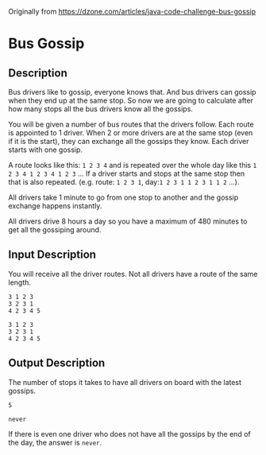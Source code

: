Originally from https://dzone.com/articles/java-code-challenge-bus-gossip

Bus Gossip
==========

Description
-----------

Bus drivers like to gossip, everyone knows that. And bus drivers can gossip when they end up at the same stop. So now we are going to calculate after how many stops all the bus drivers know all the gossips.

You will be given a number of bus routes that the drivers follow. Each route is appointed to 1 driver. When 2 or more drivers are at the same stop (even if it is the start), they can exchange all the gossips they know. Each driver starts with one gossip.

A route looks like this: `1 2 3 4` and is repeated over the whole day like this `1 2 3 4 1 2 3 4 1 2 3` ... If a driver starts and stops at the same stop then that is also repeated. (e.g. route: `1 2 3 1`, day:`1 2 3 1 1 2 3 1 1 2` ...).

All drivers take 1 minute to go from one stop to another and the gossip exchange happens instantly.

All drivers drive 8 hours a day so you have a maximum of 480 minutes to get all the gossiping around.


Input Description
-----------------
You will receive all the driver routes. Not all drivers have a route of the same length.

```
3 1 2 3
3 2 3 1 
4 2 3 4 5
```

```
3 1 2 3
3 2 3 1 
4 2 3 4 5
```

Output Description
------------------

The number of stops it takes to have all drivers on board with the latest gossips.

```
5
```

```
never
```

If there is even one driver who does not have all the gossips by the end of the day, the answer is `never`.